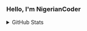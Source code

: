 ### Hello, I'm NigerianCoder

<details>
  <summary>GitHub Stats</summary>

  <img align="left" alt="NigerianCoder's GitHub Stats" src="https://github-readme-stats.vercel.app/api?username=mahdiabubakar&show_icons=true&hide_border=true" />

</details>
